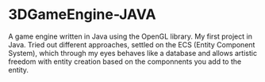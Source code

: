 # 3DGameEngine-JAVA
A game engine written in Java using the OpenGL library.
My first project in Java. Tried out different approaches, settled
on the ECS (Entity Component System), which through my eyes behaves
like a database and allows artistic freedom with entity creation
based on the componnents you add to the entity.
